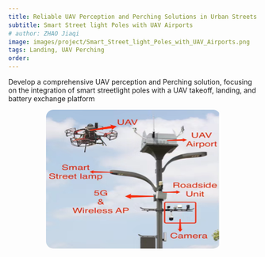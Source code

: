 ```yaml
---
title: Reliable UAV Perception and Perching Solutions in Urban Streets
subtitle: Smart Street light Poles with UAV Airports
# author: ZHAO Jiaqi
image: images/project/Smart_Street_light_Poles_with_UAV_Airports.png
tags: Landing, UAV Perching
order: 
---
```


Develop a comprehensive UAV perception and Perching solution, focusing on the integration of smart streetlight poles with a UAV takeoff, landing, and battery exchange platform

<div style="text-align: center; margin-bottom: 20px;">
  <img src="https://github.com/PolyU-TASLAB/polyu-taslab.github.io/raw/main/images/project/Smart_Street_light_Poles_with_UAV_Airports.png" alt="Team Banner" 
       style="width: 70%; height: auto; object-fit: cover; max-width: 600px; margin: 0 auto; border-radius: 15px;">
</div>
